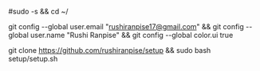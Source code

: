 #sudo -s && cd ~/

git config --global user.email "rushiranpise17@gmail.com" && git config --global user.name "Rushi Ranpise" && git config --global color.ui true

git clone https://github.com/rushiranpise/setup && sudo bash setup/setup.sh
